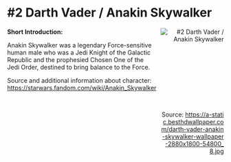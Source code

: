 # #2 Darth Vader / Anakin Skywalker

<div style="display: flex;">
  <div style="flex: 1; padding-right: 10px;">
    <strong>Short Introduction:</strong>
    <p>Anakin Skywalker was a legendary Force-sensitive human male who was a Jedi Knight of the Galactic Republic and the prophesied Chosen One of the Jedi Order, destined to bring balance to the Force.</p>
    Source and additional information about character: <a href="https://starwars.fandom.com/wiki/Anakin_Skywalker">https://starwars.fandom.com/wiki/Anakin_Skywalker</a>
  </div>
  <div style="flex: 1; text-align: right;">
    <img src="https://a-static.besthdwallpaper.com/darth-vader-anakin-skywalker-wallpaper-2880x1800-54800_8.jpg" alt="#2 Darth Vader / Anakin Skywalker" style="max-height: 275px; max-width: 100%; min-height: 175px;"/><br><br>Source: <a href="https://a-static.besthdwallpaper.com/darth-vader-anakin-skywalker-wallpaper-2880x1800-54800_8.jpg" style="word-break: break-all;">https://a-static.besthdwallpaper.com/darth-vader-anakin-skywalker-wallpaper-2880x1800-54800_8.jpg</a>
  </div>
</div>
